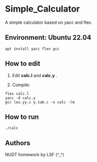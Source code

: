 # Simple_Calculator
A simple calculator based on yacc and flex.

## Environment: Ubuntu 22.04

```
apt install yacc flex gcc
```

## How to edit

1. Edit **calc.l** and **calc.y** .

2. Compile:
```
flex calc.l
yacc -d calc.y
gcc lex.yy.c y.tab.c -o calc -lm
```

## How to run
```
./calc
```

## Authors

NUDT homework by LSF (^_^)